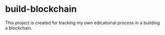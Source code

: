 # build-blockchain

This project is created for tracking my own edicatoinal process in a building a blockchain.